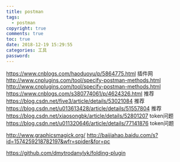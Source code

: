 ```yaml
---
title: postman
tags:
  - postman
copyright: true
comments: true
toc: true
date: 2018-12-19 15:29:55
categories: 工具
password:
---
```


https://www.cnblogs.com/haoduoyu/p/5864775.html
插件网
http://www.cnplugins.com/tool/specify-postman-methods.html
http://www.cnplugins.com/tool/specify-postman-methods.html
https://www.cnblogs.com/s380774061/p/4624326.html   推荐
https://blog.csdn.net/five3/article/details/53021084   推荐
https://blog.csdn.net/u013613428/article/details/51557804   推荐
https://blog.csdn.net/xiaosongbk/article/details/52801207  token问题
https://blog.csdn.net/u011320646/article/details/77141876 token问题

http://www.graphicsmagick.org/
http://baijiahao.baidu.com/s?id=1574259218782197&wfr=spider&for=pc



https://github.com/dmytrodanylyk/folding-plugin

  
